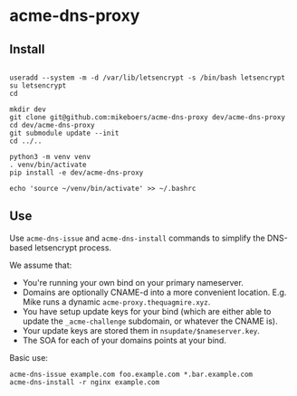 
# acme-dns-proxy

## Install

```

useradd --system -m -d /var/lib/letsencrypt -s /bin/bash letsencrypt
su letsencrypt
cd

mkdir dev
git clone git@github.com:mikeboers/acme-dns-proxy dev/acme-dns-proxy
cd dev/acme-dns-proxy
git submodule update --init
cd ../..

python3 -m venv venv
. venv/bin/activate
pip install -e dev/acme-dns-proxy

echo 'source ~/venv/bin/activate' >> ~/.bashrc

```

## Use

Use `acme-dns-issue` and `acme-dns-install` commands to simplify the DNS-based letsencrypt process.

We assume that:

- You're running your own bind on your primary nameserver.
- Domains are optionally CNAME-d into a more convenient location. E.g. Mike runs a dynamic `acme-proxy.thequagmire.xyz`.
- You have setup update keys for your bind (which are either able to update the `_acme-challenge` subdomain, or whatever the CNAME is).
- Your update keys are stored them in `nsupdate/$nameserver.key`.
- The SOA for each of your domains points at your bind.

Basic use:

```
acme-dns-issue example.com foo.example.com *.bar.example.com
acme-dns-install -r nginx example.com
```

